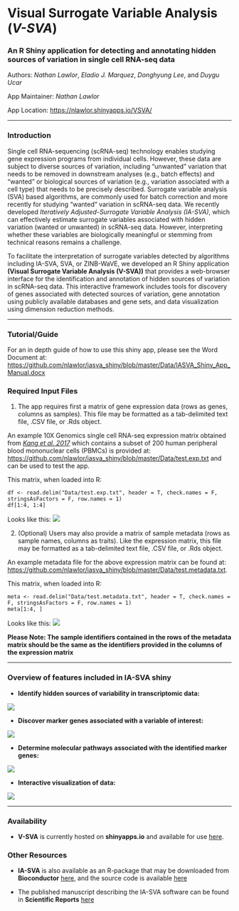 # Visual Surrogate Variable Analysis (*V-SVA*)

### An R Shiny application for detecting and annotating hidden sources of variation in single cell RNA-seq data

Authors: *Nathan Lawlor*, *Eladio J. Marquez*, *Donghyung Lee*, and *Duygu Ucar*

App Maintainer: *Nathan Lawlor*

App Location:  https://nlawlor.shinyapps.io/VSVA/

***

### Introduction

Single cell RNA-sequencing (scRNA-seq) technology enables studying gene expression programs from individual cells. However, these data are subject to diverse sources of variation, including “unwanted” variation that needs to be removed in downstream analyses (e.g., batch effects) and “wanted” or biological sources of variation (e.g., variation associated with a cell type) that needs to be precisely described. Surrogate variable analysis (SVA) based algorithms, are commonly used for batch correction and more recently for studying “wanted” variation in scRNA-seq data. We recently developed *Iteratively Adjusted-Surrogate Variable Analysis (IA-SVA)*, which can effectively estimate surrogate variables associated with hidden variation (wanted or unwanted) in scRNA-seq data. However, interpreting whether these variables are biologically meaningful or stemming from technical reasons remains a challenge. 

To facilitate the interpretation of surrogate variables detected by algorithms including IA-SVA, SVA, or ZINB-WaVE, we developed an R Shiny application **(Visual Surrogate Variable Analysis (V-SVA))** that provides a web-browser interface for the identification and annotation of hidden sources of variation in scRNA-seq data. This interactive framework includes tools for discovery of genes associated with detected sources of variation, gene annotation using publicly available databases and gene sets, and data visualization using dimension reduction methods. 

***

### Tutorial/Guide

For an in depth guide of how to use this shiny app, please see the Word Document at: https://github.com/nlawlor/iasva_shiny/blob/master/Data/IASVA_Shiny_App_Manual.docx

### Required Input Files 

1. The app requires first a matrix of gene expression data (rows as genes, columns as samples). This file may be formatted as a tab-delimited text file, .CSV file, or .Rds object.  

An example 10X Genomics single cell RNA-seq expression matrix obtained from [*Kang et al. 2017*](https://www.ncbi.nlm.nih.gov/pmc/articles/PMC5784859/) which contains a subset of 200 human peripheral blood mononuclear cells (PBMCs) 
is provided at: https://github.com/nlawlor/iasva_shiny/blob/master/Data/test.exp.txt and can be used to test the app.

This matrix, when loaded into R:

```R, echo=FALSE, message=FALSE, eval=TRUE
df <- read.delim("Data/test.exp.txt", header = T, check.names = F, stringsAsFactors = F, row.names = 1)
df[1:4, 1:4]
```

Looks like this: ![](https://github.com/nlawlor/iasva_shiny/blob/master/img/exp.matrix.png)

2. (Optional) Users may also provide a matrix of sample metadata (rows as sample names, columns as traits). Like the expression matrix, this file may be formatted as a tab-delimited text file, .CSV file, or .Rds object.  

An example metadata file for the above expression matrix can be found at: https://github.com/nlawlor/iasva_shiny/blob/master/Data/test.metadata.txt.

This matrix, when loaded into R:

```R, echo=FALSE, message=FALSE, eval=TRUE
meta <- read.delim("Data/test.metadata.txt", header = T, check.names = F, stringsAsFactors = F, row.names = 1)
meta[1:4, ]
```
Looks like this: ![](https://github.com/nlawlor/iasva_shiny/blob/master/img/metadata.png)

**Please Note: The sample identifiers contained in the rows of the metadata matrix should be the same as the identifiers provided in the columns of the expression matrix**

***

### Overview of features included in IA-SVA shiny

* **Identify hidden sources of variability in transcriptomic data:**

![](https://github.com/nlawlor/iasva_shiny/blob/master/img/sv.plots.png)

* **Discover marker genes associated with a variable of interest:**

![](https://github.com/nlawlor/iasva_shiny/blob/master/img/marker.genes.png)

* **Determine molecular pathways associated with the identified marker genes:**

![](https://github.com/nlawlor/iasva_shiny/blob/master/img/pathway.analysis.png)

* **Interactive visualization of data:**

![](https://github.com/nlawlor/iasva_shiny/blob/master/img/tsne.gif)

***

### Availability

* **V-SVA** is currently hosted on **shinyapps.io** and available for use [here]( https://nlawlor.shinyapps.io/VSVA/).


### Other Resources

* **IA-SVA** is also available as an R-package that may be downloaded from **Bioconductor** [here](https://www.bioconductor.org/packages/devel/bioc/html/iasva.html), and the source code is available [here](https://github.com/UcarLab/iasva)

* The published manuscript describing the IA-SVA software can be found in **Scientific Reports** [here](https://www.nature.com/articles/s41598-018-35365-9)
